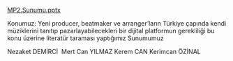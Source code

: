 [MP2.Sunumu.pptx](https://github.com/user-attachments/files/23062207/MP2.Sunumu.pptx)

Konumuz: Yeni producer, beatmaker ve arranger’ların Türkiye çapında kendi müziklerini tanıtıp pazarlayabilecekleri bir dijital platformun gerekliliği bu konu üzerine literatür taraması yaptığımız Sunumumuz 

Nezaket DEMİRCİ 
Mert Can YILMAZ
Kerem CAN
Kerimcan ÖZİNAL


